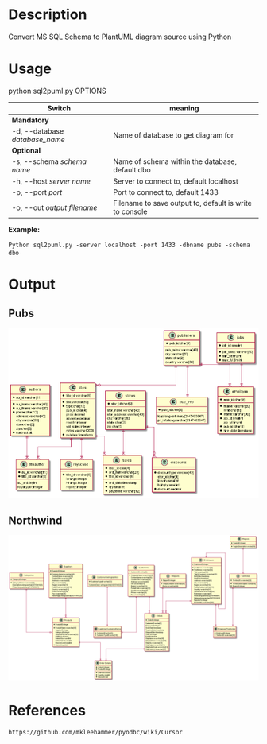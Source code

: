 # Description

Convert MS SQL Schema to PlantUML diagram source using Python

# Usage

 python sql2puml.py OPTIONS
 
 |Switch|meaning|
 |--|--|
 |**Mandatory**||
 |-d, --database *database_name*|Name of database to get diagram for|
 | **Optional**||
 |-s, --schema *schema name*|Name of schema within the database, default dbo|
 |-h, --host *server name*|Server to connect to, default localhost|
 |-p, --port *port*|Port to connect to, default 1433|
 |-o, --out *output filename*|Filename to save output to, default is write to console|

**Example:** 

    Python sql2puml.py -server localhost -port 1433 -dbname pubs -schema dbo


# Output
## Pubs
![](tests/pubs.png)

## Northwind
![](tests/Northwind.png)

# References
    https://github.com/mkleehammer/pyodbc/wiki/Cursor
